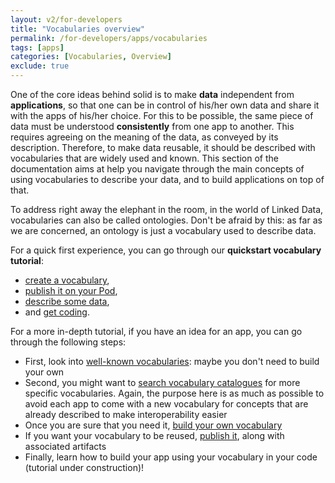 ```yaml
---
layout: v2/for-developers
title: "Vocabularies overview"
permalink: /for-developers/apps/vocabularies
tags: [apps]
categories: [Vocabularies, Overview]
exclude: true
---
```


One of the core ideas behind solid is to make __data__ independent from __applications__, so that one can be in control of his/her own data and share it with the apps of his/her choice. For this to be possible, the same piece of data must be understood __consistently__ from one app to another. This requires agreeing on the meaning of the data, as conveyed by its description. Therefore, to make data reusable, it should be described with vocabularies that are widely used and known. This section of the documentation aims at help you navigate through the main concepts of using vocabularies to describe your data, and to build applications on top of that.

To address right away the elephant in the room, in the world of Linked Data, vocabularies can also be called ontologies. Don't be afraid by this: as far as we are concerned, an ontology is just a vocabulary used to describe data.

For a quick first experience, you can go through our __quickstart vocabulary tutorial__: 
- [create a vocabulary](/for-developers/apps/vocabularies/create/quickstart), 
- [publish it on your Pod](/for-developers/apps/vocabularies/publish/quickstart),
- [describe some data](/for-developers/apps/vocabularies/use/quickstart),
- and [get coding](/for-developers/apps/vocabularies/code/quickstart).

For a more in-depth tutorial, if you have an idea for an app, you can go through the following steps:
- First, look into [well-known vocabularies](/for-developers/apps/vocabularies/well-known): maybe you don't need to build your own
- Second, you might want to [search vocabulary catalogues](/for-developers/apps/vocabularies/discover) for more specific vocabularies. Again, the purpose here is as much as possible to avoid each app to come with a new vocabulary for concepts that are already described to make interoperability easier
- Once you are sure that you need it, [build your own vocabulary](/for-developers/apps/vocabularies/create)
- If you want your vocabulary to be reused, [publish it](/for-developers/apps/vocabularies/publish), along with associated artifacts
- Finally, learn how to build your app using your vocabulary in your code (tutorial under construction)!
